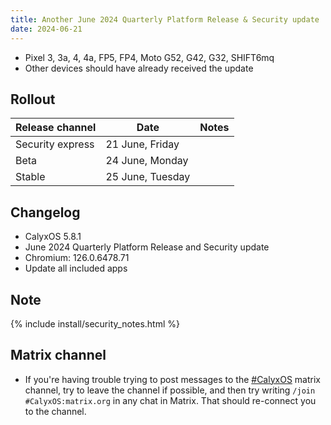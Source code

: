 ```yaml
---
title: Another June 2024 Quarterly Platform Release & Security update
date: 2024-06-21
---
```


* Pixel 3, 3a, 4, 4a, FP5, FP4, Moto G52, G42, G32, SHIFT6mq
* Other devices should have already received the update

## Rollout

| Release channel  | Date   | Notes |
| ---------------- | ------ | ------ |
| Security express | 21 June, Friday | |
| Beta | 24 June, Monday | |
| Stable | 25 June, Tuesday | |

## Changelog
* CalyxOS 5.8.1
* June 2024 Quarterly Platform Release and Security update
* Chromium: 126.0.6478.71
* Update all included apps

## Note

{% include install/security_notes.html %}

## Matrix channel

* If you're having trouble trying to post messages to the [#CalyxOS](https://matrix.to/#/#CalyxOS:matrix.org) matrix channel, try to leave the channel if possible, and then try writing `/join #CalyxOS:matrix.org` in any chat in Matrix. That should re-connect you to the channel.
